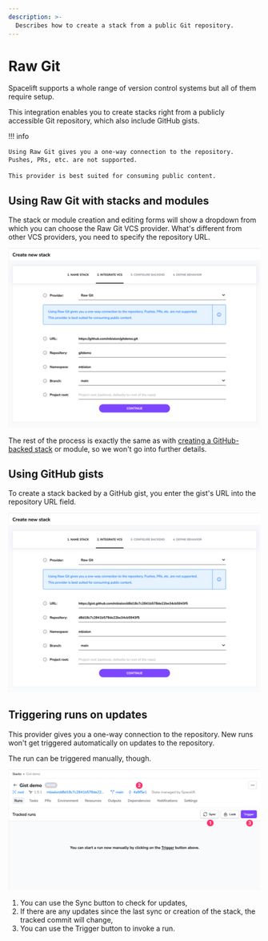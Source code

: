 ```yaml
---
description: >-
  Describes how to create a stack from a public Git repository.
---
```


# Raw Git

Spacelift supports a whole range of version control systems but all of them require setup.

This integration enables you to create stacks right from a publicly accessible Git repository, which also include GitHub gists.

!!! info

    Using Raw Git gives you a one-way connection to the repository. Pushes, PRs, etc. are not supported.

    This provider is best suited for consuming public content.

## Using Raw Git with stacks and modules

The stack or module creation and editing forms will show a dropdown from which you can choose the Raw Git VCS provider. What's different from other VCS providers, you need to specify the repository URL.

![](<../../assets/screenshots/raw-git-stack.png>)

The rest of the process is exactly the same as with [creating a GitHub-backed stack](../../concepts/stack/creating-a-stack.md#integrate-vcs) or module, so we won't go into further details.

## Using GitHub gists

To create a stack backed by a GitHub gist, you enter the gist's URL into the repository URL field.

![](<../../assets/screenshots/raw-git-gist.png>)

## Triggering runs on updates

This provider gives you a one-way connection to the repository. New runs won't get triggered automatically on updates to the repository.

The run can be triggered manually, though.

![](<../../assets/screenshots/raw-git-updates.png>)

1. You can use the Sync button to check for updates,
2. If there are any updates since the last sync or creation of the stack, the tracked commit will change,
3. You can use the Trigger button to invoke a run.

